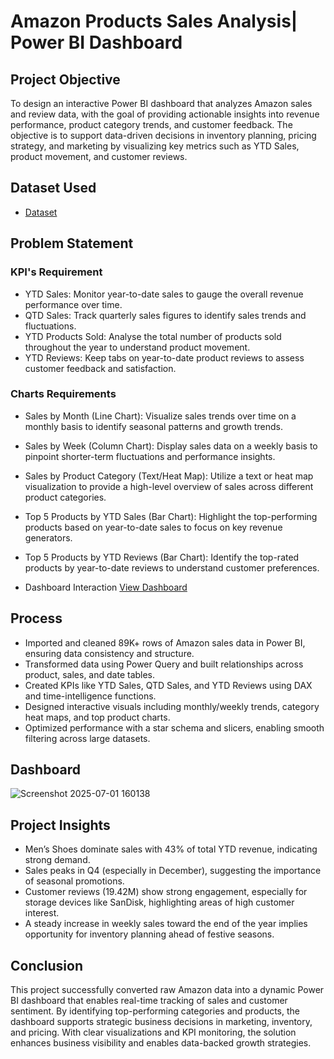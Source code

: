 # Amazon Products Sales Analysis| Power BI Dashboard 

## Project Objective
To design an interactive Power BI dashboard that analyzes Amazon sales and review data, with the goal of providing actionable insights into revenue performance, product category trends, and customer feedback. The objective is to support data-driven decisions in inventory planning, pricing strategy, and marketing by visualizing key metrics such as YTD Sales, product movement, and customer reviews.

## Dataset Used
- <a href="https://github.com/Anbu0007/Data-Analysis-Dashboard/blob/main/Amazon_Combined_Data.xlsx">Dataset</a>

## Problem Statement 
### KPI's Requirement 
- YTD Sales: Monitor year-to-date sales to gauge the overall revenue performance over time.
- QTD Sales: Track quarterly sales figures to identify sales trends and fluctuations.
- YTD Products Sold: Analyse the total number of products sold throughout the year to understand product movement.
- YTD Reviews: Keep tabs on year-to-date product reviews to assess customer feedback and satisfaction.

### Charts Requirements
- Sales by Month (Line Chart): Visualize sales trends over time on a monthly basis to identify seasonal patterns and growth trends.
- Sales by Week (Column Chart): Display sales data on a weekly basis to pinpoint shorter-term fluctuations and performance insights.
- Sales by Product Category (Text/Heat Map): Utilize a text or heat map visualization to provide a high-level overview of sales across different product categories.
- Top 5 Products by YTD Sales (Bar Chart): Highlight the top-performing products based on year-to-date sales to focus on key revenue generators.
- Top 5 Products by YTD Reviews (Bar Chart): Identify the top-rated products by year-to-date reviews to understand customer preferences.

- Dashboard Interaction <a href="https://github.com/Anbu0007/Data-Analysis-Dashboard/blob/main/IMG-20250701-WA0014.jpg">View Dashboard</a>

## Process
- Imported and cleaned 89K+ rows of Amazon sales data in Power BI, ensuring data consistency and structure.
- Transformed data using Power Query and built relationships across product, sales, and date tables.
- Created KPIs like YTD Sales, QTD Sales, and YTD Reviews using DAX and time-intelligence functions.
- Designed interactive visuals including monthly/weekly trends, category heat maps, and top product charts.
- Optimized performance with a star schema and slicers, enabling smooth filtering across large datasets.

## Dashboard 
![Screenshot 2025-07-01 160138](https://github.com/user-attachments/assets/3b87d80b-938e-466f-ba40-29eadbd550f2)

## Project Insights
- Men’s Shoes dominate sales with 43% of total YTD revenue, indicating strong demand.
- Sales peaks in Q4 (especially in December), suggesting the importance of seasonal promotions.
- Customer reviews (19.42M) show strong engagement, especially for storage devices like SanDisk, highlighting areas of high customer interest.
- A steady increase in weekly sales toward the end of the year implies opportunity for inventory planning ahead of festive seasons.

## Conclusion
This project successfully converted raw Amazon data into a dynamic Power BI dashboard that enables real-time tracking of sales and customer sentiment. By identifying top-performing categories and products, the dashboard supports strategic business decisions in marketing, inventory, and pricing. With clear visualizations and KPI monitoring, the solution enhances business visibility and enables data-backed growth strategies.
